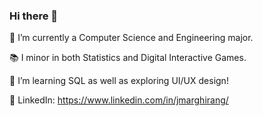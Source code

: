 ### Hi there 👋
🔭 I’m currently a Computer Science and Engineering major. 


📚 I minor in both Statistics and Digital Interactive Games.


🌱 I’m learning SQL as well as exploring UI/UX design!


💬 LinkedIn: https://www.linkedin.com/in/jmarghirang/
